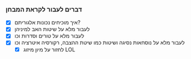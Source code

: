 ### דברים לעבור לקראת המבחן
- [x] איך מוכיחים נכונות אלגוריתם?
- [x] לעבור מלא על שיטות האב למיניהן
- [x] לעבור מלא על טורים וסדרות וכו
- [x] לעבור מלא על נוסחאות נסיגה ושיטות כמו שיטת ההצבה, רקורסיה איטרציה וכו
	- [x] לחזור על מיון מיזוג LOL